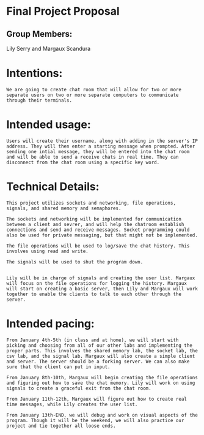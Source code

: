 # Final Project Proposal

## Group Members:

Lily Serry and Margaux Scandura
       
# Intentions:

    We are going to create chat room that will allow for two or more separate users on two or more separate computers to communicate through their terminals.
    
# Intended usage:

    Users will create their username, along with adding in the server's IP address. They will then enter a starting message when prompted. After sending one intial message, they will be entered into the chat room and will be able to send a receive chats in real time. They can disconnect from the chat room using a specific key word. 

# Technical Details:

    This project utilizes sockets and networking, file operations, signals, and shared memory and semaphores. 
    
    The sockets and networking will be implemented for communication between a client and sevrer, and will help the chatroom establish connections and send and receive messages. Socket programming could also be used for private messaging, but that might not be implemented. 
    
    The file operations will be used to log/save the chat history. This involves using read and write. 
    
    The signals will be used to shut the program down. 
        
    
    Lily will be in charge of signals and creating the user list. Margaux will focus on the file operations for logging the history. Margaux will start on creating a basic server, then Lily and Margaux will work together to enable the clients to talk to each other through the server.
     
    
# Intended pacing:
    From January 4th-5th (in class and at home), we will start with picking and choosing from all of our other labs and implementing the proper parts. This involves the shared memory lab, the socket lab, the csv lab, and the signal lab. Margaux will also create a simple client and server. The server should be a forking server. We can also make sure that the client can put in input. 
    
    From January 8th-10th, Margaux will begin creating the file operations and figuring out how to save the chat memory. Lily will work on using signals to create a graceful exit from the chat room. 
    
    From January 11th-12th, Margaux will figure out how to create real time messages, while Lily creates the user list. 
    
    From January 13th-END, we will debug and work on visual aspects of the program. Though it will be the weekend, we will also practice our project and tie together all loose ends. 
    
